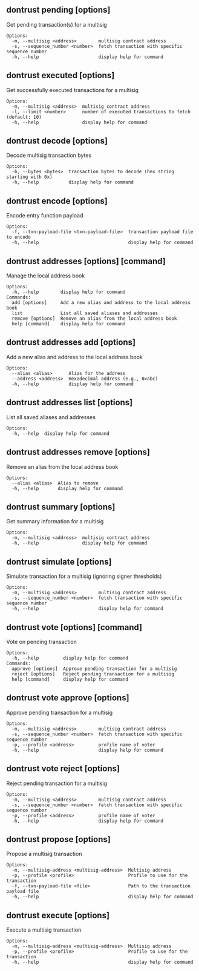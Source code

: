 ## dontrust pending [options]

Get pending transaction(s) for a multisig

```
Options:
  -m, --multisig <address>        multisig contract address
  -s, --sequence_number <number>  fetch transaction with specific sequence number
  -h, --help                      display help for command
```

## dontrust executed [options]

Get successfully executed transactions for a multisig

```
Options:
  -m, --multisig <address>  multisig contract address
  -l, --limit <number>      number of executed transactions to fetch (default: 10)
  -h, --help                display help for command
```

## dontrust decode [options]

Decode multisig transaction bytes

```
Options:
  -b, --bytes <bytes>  transaction bytes to decode (hex string starting with 0x)
  -h, --help           display help for command
```

## dontrust encode [options]

Encode entry function payload

```
Options:
  -f, --txn-payload-file <txn-payload-file>  transaction payload file to encode
  -h, --help                                 display help for command
```

## dontrust addresses [options] [command]

Manage the local address book

```
Options:
  -h, --help        display help for command
Commands:
  add [options]     Add a new alias and address to the local address book
  list              List all saved aliases and addresses
  remove [options]  Remove an alias from the local address book
  help [command]    display help for command
```

## dontrust addresses add [options]

Add a new alias and address to the local address book

```
Options:
  --alias <alias>      Alias for the address
  --address <address>  Hexadecimal address (e.g., 0xabc)
  -h, --help           display help for command
```

## dontrust addresses list [options]

List all saved aliases and addresses

```
Options:
  -h, --help  display help for command
```

## dontrust addresses remove [options]

Remove an alias from the local address book

```
Options:
  --alias <alias>  Alias to remove
  -h, --help       display help for command
```

## dontrust summary [options]

Get summary information for a multisig

```
Options:
  -m, --multisig <address>  multisig contract address
  -h, --help                display help for command
```

## dontrust simulate [options]

Simulate transaction for a multisig (ignoring signer thresholds)

```
Options:
  -m, --multisig <address>        multisig contract address
  -s, --sequence_number <number>  fetch transaction with specific sequence number
  -h, --help                      display help for command
```

## dontrust vote [options] [command]

Vote on pending transaction

```
Options:
  -h, --help         display help for command
Commands:
  approve [options]  Approve pending transaction for a multisig
  reject [options]   Reject pending transaction for a multisig
  help [command]     display help for command
```

## dontrust vote approve [options]

Approve pending transaction for a multisig

```
Options:
  -m, --multisig <address>        multisig contract address
  -s, --sequence_number <number>  fetch transaction with specific sequence number
  -p, --profile <address>         profile name of voter
  -h, --help                      display help for command
```

## dontrust vote reject [options]

Reject pending transaction for a multisig

```
Options:
  -m, --multisig <address>        multisig contract address
  -s, --sequence_number <number>  fetch transaction with specific sequence number
  -p, --profile <address>         profile name of voter
  -h, --help                      display help for command
```

## dontrust propose [options]

Propose a multisig transaction

```
Options:
  -m, --multisig-address <multisig-address>  Multisig address
  -p, --profile <profile>                    Profile to use for the transaction
  -f, --txn-payload-file <file>              Path to the transaction payload file
  -h, --help                                 display help for command
```

## dontrust execute [options]

Execute a multisig transaction

```
Options:
  -m, --multisig-address <multisig-address>  Multisig address
  -p, --profile <profile>                    Profile to use for the transaction
  -h, --help                                 display help for command
```
